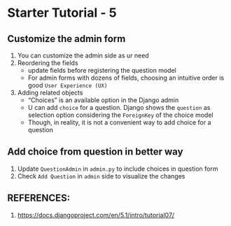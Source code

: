 # Starter Tutorial - 5

## Customize the admin form
1. You can customize the admin side as ur need
2. Reordering the fields
   - update fields before registering the question model
   - For admin forms with dozens of fields, choosing an intuitive order is good `User Experience (UX)` 
3. Adding related objects
   - “Choices” is an available option in the Django admin
   - U can add `choice` for a question. Django shows the `question` as selection option considering the `ForeignKey` of the choice model
   - Though, in reality, it is not a convenient way to add choice for a question

## Add choice from question in better way
1. Update `QuestionAdmin` in `admin.py` to include choices in question form
2. Check `Add Question` in `admin` side to visualize the changes


## REFERENCES:
1. https://docs.djangoproject.com/en/5.1/intro/tutorial07/